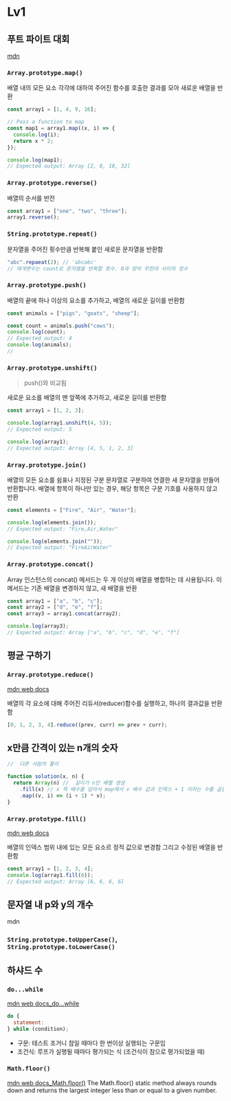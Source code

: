 # Lv1

## 푸트 파이트 대회

[mdn](https://developer.mozilla.org/ko/)

### `Array.prototype.map()`

배열 내의 모든 요소 각각에 대하여 주어진 함수를 호출한 결과를 모아 새로운 배열을 반환

```js
const array1 = [1, 4, 9, 16];

// Pass a function to map
const map1 = array1.map((x, i) => {
  console.log(i);
  return x * 2;
});

console.log(map1);
// Expected output: Array [2, 8, 18, 32]
```

### `Array.prototype.reverse()`

배열의 순서를 반전

```js
const array1 = ["one", "two", "three"];
array1.reverse();
```

### `String.prototype.repeat()`

문자열을 주어진 횟수만큼 반복해 붙인 새로운 문자열을 반환함

```js
"abc".repaeat(2); // 'abcabc'
// 매개변수는 count로 문자열을 반복할 횟수. 0과 양의 무한대 사이의 정수
```

### `Array.prototype.push()`

배열의 끝에 하나 이상의 요소를 추가하고, 배열의 새로운 길이를 반환함

```js
const animals = ["pigs", "goats", "sheep"];

const count = animals.push("cows");
console.log(count);
// Expected output: 4
console.log(animals);
//
```

### `Array.prototype.unshift()`

> push()와 비교됨

새로운 요소를 배열의 맨 앞쪽에 추가하고, 새로운 길이를 반환함

```js
const array1 = [1, 2, 3];

console.log(array1.unshift(4, 5));
// Expected output: 5

console.log(array1);
// Expected output: Array [4, 5, 1, 2, 3]
```

### `Array.prototype.join()`

배열의 모든 요소를 쉼표나 지정된 구분 문자열로 구분하여 연결한 새 문자열을 만들어 반환합니다. 배열에 항목이 하나만 있는 경우, 해당 항목은 구분 기호를 사용하지 않고 반환

```js
const elements = ["Fire", "Air", "Water"];

console.log(elements.join());
// Expected output: "Fire,Air,Water"

console.log(elements.join(""));
// Expected output: "FireAirWater"
```

### `Array.prototype.concat()`

Array 인스턴스의 concat() 메서드는 두 개 이상의 배열을 병합하는 데 사용됩니다. 이 메서드는 기존 배열을 변경하지 않고, 새 배열을 반환

```js
const array1 = ["a", "b", "c"];
const array2 = ["d", "e", "f"];
const array3 = array1.concat(array2);

console.log(array3);
// Expected output: Array ["a", "b", "c", "d", "e", "f"]
```

## 평균 구하기

### `Array.prototype.reduce()`

[mdn web docs]("https://developer.mozilla.org/ko/docs/Web/JavaScript/Reference/Global_Objects/Array/reduce")

배열의 각 요소에 대해 주어진 리듀서(reducer)함수를 실행하고, 하나의 결과값을 반환함

```js
[0, 1, 2, 3, 4].reduce((prev, curr) => prev + curr);
```

## x만큼 간격이 있는 n개의 숫자

```js
//  다른 사람의 풀이

function solution(x, n) {
  return Array(n) //  길이가 n인 배열 생성
    .fill(x) // x 즉 배수를 담아서 map에서 v 배수 값과 인덱스 + 1 이라는 수를 곱함 편리하게!
    .map((v, i) => (i + 1) * v);
}
```

### `Array.prototype.fill()`

[mdn web docs]("https://developer.mozilla.org/ko/docs/Web/JavaScript/Reference/Global_Objects/Array/fill")

배열의 인덱스 범위 내에 있는 모든 요소르 정적 값으로 변경함
그리고 수정된 배열을 반환함

```js
const array1 = [1, 2, 3, 4];
console.log(array1.fill(6));
// Expected output: Array [6, 6, 6, 6]
```

## 문자열 내 p와 y의 개수

mdn

### `String.prototype.toUpperCase()`, `String.prototype.toLowerCase()`

## 하샤드 수

### `do...while`

[mdn web docs_do...while]("https://developer.mozilla.org/ko/docs/Web/JavaScript/Reference/Statements/do...while")

```js
do {
  statement:
} while (condition);

```

- 구문: 테스트 조거니 참일 때마다 한 번이상 실행되는 구문임
- 조건식: 루프가 실행될 때마다 평가되는 식 (조건식이 참으로 평가되었을 때)

### `Math.floor()`

[mdn web docs_Math.floor()]("https://developer.mozilla.org/en-US/docs/Web/JavaScript/Reference/Global_Objects/Math/floor")
The Math.floor() static method always rounds down and returns the largest integer less than or equal to a given number.
